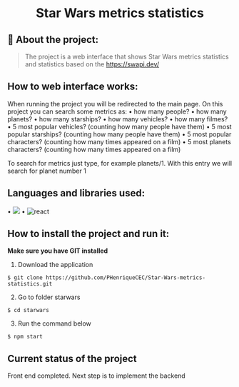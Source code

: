 <h1 align="center"> Star Wars metrics statistics </h1>

## 🔖 About the project:

> The project is a web interface that shows Star Wars metrics statistics and statistics based on the https://swapi.dev/

## How to web interface works:

When running the project you will be redirected to the main page. On this project you can search some metrics as: 
• how many people?
• how many planets?
• how many starships?
• how many vehicles?
• how many filmes?
• 5 most popular vehicles? (counting how many people have them)
• 5 most popular starships? (counting how many people have them)
• 5 most popular characters? (counting how many times appeared on a film)
• 5 most planets characters? (counting how many times appeared on a film)

To search for metrics just type, for example planets/1. With this entry we will search for planet number 1

## Languages and libraries used:

• <img src = 'https://badges.aleen42.com/src/javascript.svg'> 
•  <img alt = 'react' src = "https://badges.aleen42.com/src/react.svg">

## How to install the project and run it:
**Make sure you have GIT installed**

1) Download the application
```
$ git clone https://github.com/PHenriqueCEC/Star-Wars-metrics-statistics.git

```

2) Go to folder starwars
```
$ cd starwars

```

3) Run the command below

```
$ npm start
```

## Current status of the project

Front end completed. Next step is to implement the backend
